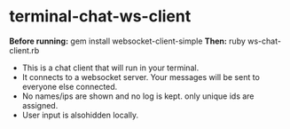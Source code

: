 # terminal-chat-ws-client

**Before running:**
gem install websocket-client-simple
**Then:**
ruby ws-chat-client.rb


* This is a chat client that will run in your terminal.
* It connects to a websocket server. Your messages will be sent to everyone else connected.
* No names/ips are shown and no log is kept. only unique ids are assigned. 
* User input is alsohidden locally. 
